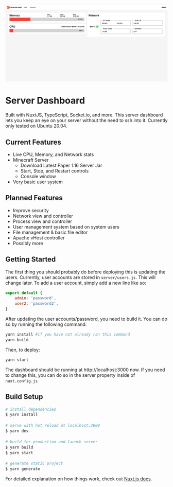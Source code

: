 ![Dashboard Preview](/static/images/preview.jpg)

# Server Dashboard

Built with NuxtJS, TypeScript, Socket.io, and more. This server dashboard lets you keep an eye on your server without the need to ssh into it. Currently only tested on Ubuntu 20.04.

## Current Features

- Live CPU, Memory, and Network stats
- Minecraft Server
  - Download Latest Paper 1.16 Server Jar
  - Start, Stop, and Restart controls
  - Console window
- Very basic user system

## Planned Features

- Improve security
- Network view and controller
- Process view and controller
- User management system based on system users
- File management & basic file editor
- Apache vHost controller
- Possibly more

## Getting Started

The first thing you should probably do before deploying this is updating the users. Currently, user accounts are stored in `server/users.js`. This will change later. To add a user account, simply add a new line like so:

```javascript
export default {
	admin: 'password',
	user2: 'password2',
}
```

After updating the user accounts/password, you need to build it. You can do so by running the following command:

```bash
yarn install #if you have not already ran this command
yarn build
```

Then, to deploy:

```bash
yarn start
```

The dashboard should be running at http://localhost:3000 now. If you need to change this, you can do so in the server property inside of `nuxt.config.js`

## Build Setup

```bash
# install dependencies
$ yarn install

# serve with hot reload at localhost:3000
$ yarn dev

# build for production and launch server
$ yarn build
$ yarn start

# generate static project
$ yarn generate
```

For detailed explanation on how things work, check out [Nuxt.js docs](https://nuxtjs.org).
